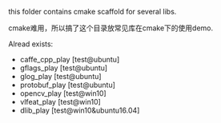 this folder contains cmake scaffold for several libs.

cmake难用，所以搞了这个目录放常见库在cmake下的使用demo.

Alread exists:
- caffe_cpp_play  [test@ubuntu]
- gflags_play     [test@ubuntu]
- glog_play       [test@ubuntu]
- protobuf_play   [test@ubuntu]
- opencv_play [test@win10]
- vlfeat_play [test@win10]
- dlib_play  [test@win10&ubuntu16.04]
